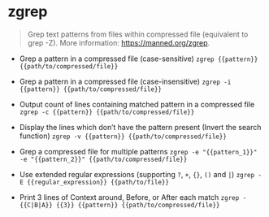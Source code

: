 # zgrep
> Grep text patterns from files within compressed file (equivalent to grep -Z).
> More information: <https://manned.org/zgrep>.

- Grep a pattern in a compressed file (case-sensitive)
`zgrep {{pattern}} {{path/to/compressed/file}}`

- Grep a pattern in a compressed file (case-insensitive)
`zgrep -i {{pattern}} {{path/to/compressed/file}}`

- Output count of lines containing matched pattern in a compressed file
`zgrep -c {{pattern}} {{path/to/compressed/file}}`

- Display the lines which don’t have the pattern present (Invert the search function)
`zgrep -v {{pattern}} {{path/to/compressed/file}}`

- Grep a compressed file for multiple patterns
`zgrep -e "{{pattern_1}}" -e "{{pattern_2}}" {{path/to/compressed/file}}`

- Use extended regular expressions (supporting `?`, `+`, `{}`, `()` and `|`)
`zgrep -E {{regular_expression}} {{path/to/file}}`

- Print 3 lines of Context around, Before, or After each match
`zgrep -{{C|B|A}} {{3}} {{pattern}} {{path/to/compressed/file}}`
